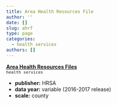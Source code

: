 ```yaml
---
title: Area Health Resources File
author: ''
date: []
slug: ahrf
type: page
categories:
  - health services
authors: []
---
```


[**Area Health Resources Files**](https://data.hrsa.gov/data/download)  
<font size="2">`health services`</font> 

* **publisher:** HRSA
* **data year:** variable (2016-2017 release)
* **scale:** county